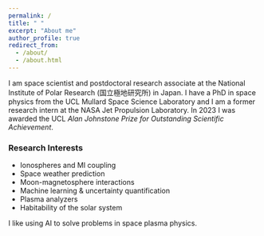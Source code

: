 ```yaml
---
permalink: /
title: " "
excerpt: "About me"
author_profile: true
redirect_from: 
  - /about/
  - /about.html
---
```

I am space scientist and postdoctoral research associate at the National Institute of Polar Research (国立極地研究所) in Japan.  I have a PhD in space physics from the UCL Mullard Space Science Laboratory and I am a former research intern at the NASA Jet Propulsion Laboratory. In 2023 I was awarded the UCL _Alan Johnstone Prize for Outstanding Scientific Achievement_.

### Research Interests
* Ionospheres and MI coupling
* Space weather prediction
* Moon-magnetosphere interactions
* Machine learning & uncertainty quantification
* Plasma analyzers
* Habitability of the solar system


 I like using AI to solve problems in space plasma physics.

